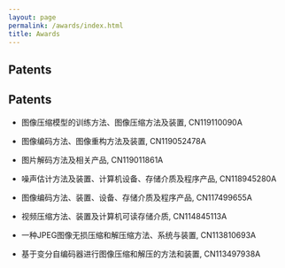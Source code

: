 ```yaml
---
layout: page
permalink: /awards/index.html
title: Awards
---
```


## Patents

## Patents

* 图像压缩模型的训练方法、图像压缩方法及装置, CN119110090A

* 图像编码方法、图像重构方法及装置, CN119052478A

* 图片解码方法及相关产品, CN119011861A

* 噪声估计方法及装置、计算机设备、存储介质及程序产品, CN118945280A

* 图像编码方法、装置、设备、存储介质及程序产品, CN117499655A

* 视频压缩方法、装置及计算机可读存储介质, CN114845113A

* 一种JPEG图像无损压缩和解压缩方法、系统与装置, CN113810693A

* 基于变分自编码器进行图像压缩和解压的方法和装置, CN113497938A
